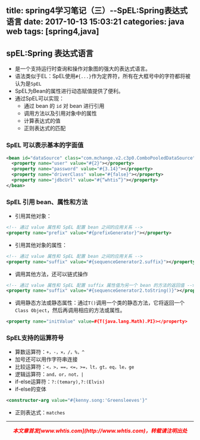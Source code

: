 title: spring4学习笔记（三）--SpEL:Spring表达式语言
date: 2017-10-13 15:03:21
categories: java web
tags: [spring4,java]
---

## spEL:Spring 表达式语言

- 是一个支持运行时查询和操作对象图的强大的表达式语言。
- 语法类似于EL：SpEL使用`#{...}`作为定界符，所有在大框号中的字符都将被认为是`SpEL`
- SpEL为Bean的属性进行动态赋值提供了便利。
- 通过SpEL可以实现：
  + 通过 bean 的 `id` 对 bean 进行引用
  + 调用方法以及引用对象中的属性
  + 计算表达式的值
  + 正则表达式的匹配

### SpEL 可以表示基本的字面值

 ```xml
 <bean id="dataSource" class="com.mchange.v2.c3p0.ComboPooledDataSource">
   <property name="user" value="#{2}"></property>
   <property name="password" value="#{3.14}"></property>
   <property name="driverClass" value="#{false}"></property>
   <property name="jdbcUrl" value="#{“whtis”}"></property>
 </bean>
 ```

### SpEL 引用 bean、属性和方法

- 引用其他对象：

```xml
<!-- 通过 value 属性和 SpEL 配置 bean 之间的应用关系 -->
<property name="prefix" value="#{prefixGenerator}"></property>
```

- 引用其他对象的属性：

```xml
<!-- 通过 value 属性和 SpEL 配置 bean 之间的应用关系 -->
<property name="suffix" value="#{sequenceGenerator2.suffix}"></property>
```

- 调用其他方法，还可以链式操作

```xml
<!-- 通过 value 属性和 SpEL 配置 suffix 属性值为另一个 bean 的方法的返回值 -->
<property name="suffix" value="#{sequenceGenerator2.toString()}"></property>
```

- 调用静态方法或静态属性：通过`T()`调用一个类的静态方法，它将返回一个 `Class Object`，然后再调用相应的方法或属性。

```xml
<property name="initValue" value=#{T(java.lang.Math).PI}></property>
```

### SpEL支持的运算符号

- 算数运算符：`+，-，×，/，%，^`
- 加号还可以用作字符串连接
- 比较运算符：`<，>，==，<=，>=，lt，gt，eq，le，ge`
- 逻辑运算符：`and，or，not，|`
- if-else运算符：`?:(temary),?:(Elvis)`
- if-else的变体

```xml
<constructor-arg value="#{kenny.song:'Greensleeves'}"
```

- 正则表达式：`matches`



---
<div align="center" style="color:red;width=80px;height:90px;" onmouseout="this.style.border='1px solid blue'" onmouseover="this.style.border='none'">
<p style="font-weight:bold;font-style:italic;">本文章首发[www.whtis.com](http://www.whtis.com)，转载请注明出处</p>
</div>
